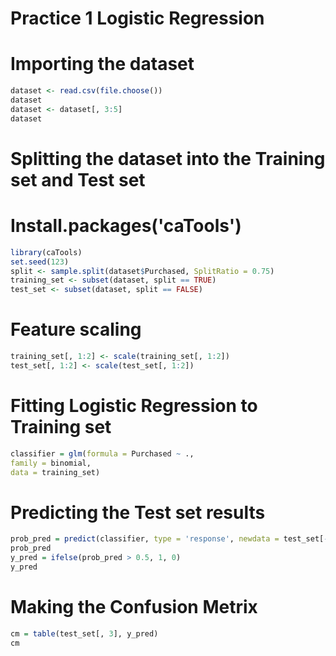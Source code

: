 # Practice 1 Logistic Regression

# Importing the dataset
```R
dataset <- read.csv(file.choose())
dataset
dataset <- dataset[, 3:5]
dataset
```
# Splitting the dataset into the Training set and Test set
# Install.packages('caTools')
```R
library(caTools)
set.seed(123)
split <- sample.split(dataset$Purchased, SplitRatio = 0.75)
training_set <- subset(dataset, split == TRUE)
test_set <- subset(dataset, split == FALSE)
```
# Feature scaling
```R
training_set[, 1:2] <- scale(training_set[, 1:2])
test_set[, 1:2] <- scale(test_set[, 1:2])
```
# Fitting Logistic Regression to Training set
```R
classifier = glm(formula = Purchased ~ .,
family = binomial,
data = training_set)
```
# Predicting the Test set results
```R
prob_pred = predict(classifier, type = 'response', newdata = test_set[-3])
prob_pred
y_pred = ifelse(prob_pred > 0.5, 1, 0)
y_pred
```
# Making the Confusion Metrix
```R
cm = table(test_set[, 3], y_pred)
cm
```